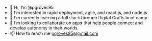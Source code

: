 - 👋 Hi, I’m @pgroves95
- 👀 I’m interested in rapid deployment, agile, and react.js, and node.js
- 🌱 I’m currently learning a full stack through Digital Crafts boot camp
- 💞️ I’m looking to collaborate on apps that help people connect and develop autonomy in their worlds.
- 📫 How to reach me pgroves95@gmail.com

<!---
pgroves95/pgroves95 is a ✨ special ✨ repository because its `README.md` (this file) appears on your GitHub profile.
You can click the Preview link to take a look at your changes.
--->
